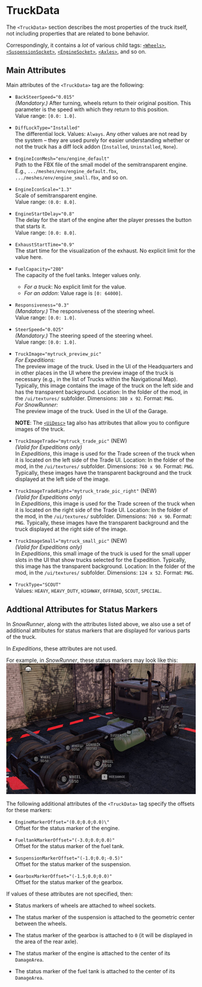 # TruckData

The `<TruckData>` section describes the most properties of the truck itself, not including properties that are related to bone behavior.

Correspondingly, it contains a *lot* of various child tags: [`<Wheels>`][wheels], [`<SuspensionSocket>`][suspensionsocket], [`<EngineSocket>`][enginesocket], [`<Axles>`][axles], and so on.


## Main Attributes
Main attributes of the `<TruckData>` tag are the following:

-   `BackSteerSpeed="0.015"`  
    *(Mandatory.)* After turning, wheels return to their original position. This parameter is the speed with which they return to this position.  
    Value range: `[0.0: 1.0]`.

-   `DiffLockType="Installed"`  
    The differential lock. Values: `Always`. Any other values are not read by the system – they are used purely for easier understanding whether or not the truck has a diff lock addon (`Installed`, `Uninstalled`, `None`).

-   `EngineIconMesh="env/engine_default"`  
    Path to the FBX file of the small model of the semitransparent engine.  
    E.g., `.../meshes/env/engine_default.fbx`, `.../meshes/env/engine_small.fbx`, and so on.

-   `EngineIconScale="1.3"`  
    Scale of semitransparent engine.  
    Value range: `(0.0: 8.0]`.

-   `EngineStartDelay="0.8"`  
    The delay for the start of the engine after the player presses the button that starts it.  
    Value range: `[0.0: 8.0]`.

-   `ExhaustStartTime="0.9"`  
    The start time for the visualization of the exhaust. No explicit limit for the value here.

-   `FuelCapacity="280"`  
    The capacity of the fuel tanks. Integer values only.

    -   *For a truck*: No explicit limit for the value.
    -   *For an addon*: Value rage is `[0: 64000]`.

-   `Responsiveness="0.3"`  
    *(Mandatory.)* The responsiveness of the steering wheel.  
    Value range: `[0.0: 1.0]`.

-   `SteerSpeed="0.025"`  
    *(Mandatory.)* The steering speed of the steering wheel.  
    Value range: `[0.0: 1.0]`.

-   `TruckImage="mytruck_preview_pic"`  
    *For Expeditions:*  
    The preview image of the truck. Used in the UI of the Headquarters and in other places in the UI where the preview image of the truck is necessary (e.g., in the list of Trucks within the Navigational Map). Typically, this image contains the image of the truck on the left side and has the transparent background. Location: In the folder of the mod, in the `/ui/textures/` subfolder. Dimensions: `380 x 92`. Format: `PNG`.  
    *For SnowRunner:*  
    The preview image of the truck. Used in the UI of the Garage.

    **NOTE**: The [`<UiDesc>`](./../gamedata/uidesc/index.md) tag also has attributes that allow you to configure images of the truck.

-   `TruckImageTrade="mytruck_trade_pic"`  (NEW)  
    *(Valid for Expeditions only)*  
    In *Expeditions*, this image is used for the Trade screen of the truck when it is located on the left side of the Trade UI. Location: In the folder of the mod, in the `/ui/textures/` subfolder. Dimensions: `760 x 90`. Format: `PNG`. Typically, these images have the transparent background and the truck displayed at the left side of the image. 

-   `TruckImageTradeRight="mytruck_trade_pic_right"`  (NEW)  
    *(Valid for Expeditions only)*  
    In *Expeditions*, this image is used for the Trade screen of the truck when it is located on the right side of the Trade UI. Location: In the folder of the mod, in the `/ui/textures/` subfolder. Dimensions: `760 x 90`. Format: `PNG`. Typically, these images have the transparent background and the truck displayed at the right side of the image.   

-   `TruckImageSmall="mytruck_small_pic"`  (NEW)  
    *(Valid for Expeditions only)*  
    In *Expeditions*, this small image of the truck is used for the small upper slots in the UI that show trucks selected for the Expedition. Typically, this image has the transparent background. Location: In the folder of the mod, in the `/ui/textures/` subfolder. Dimensions: `124 x 52`. Format: `PNG`.

-   `TruckType="SCOUT"`  
    Values: `HEAVY`, `HEAVY_DUTY`, `HIGHWAY`, `OFFROAD`, `SCOUT`, `SPECIAL`.


## Addtional Attributes for Status Markers
In *SnowRunner*, along with the attributes listed above, we also use a set of additional attributes for status markers that are displayed for various parts of the truck.

In *Expeditions*, these attributes are not used.

For example, in *SnowRunner*, these status markers may look like this:  
![](./media/status_markers_in_snowrunner.png)

The following additional attributes of the `<TruckData>` tag specify the offsets for these markers:

-   `EngineMarkerOffset="(0.0;0.0;0.0)\"`  
    Offset for the status marker of the engine.

-   `FueltankMarkerOffset="(-3.0;0.0;0.0)"`  
    Offset for the status marker of the fuel tank.

-   `SuspensionMarkerOffset="(-1.0;0.0;-0.5)"`  
    Offset for the status marker of the suspension.

-   `GearboxMarkerOffset="(-1.5;0.0;0.0)"`  
    Offset for the status marker of the gearbox.

If values of these attributes are not specified, then:

-   Status markers of wheels are attached to wheel sockets.

-   The status marker of the suspension is attached to the geometric center between the wheels.

-   The status marker of the gearbox is attached to `0` (it will be displayed in the area of the rear axle).

-   The status marker of the engine is attached to the center of its `DamageArea`.

-   The status marker of the fuel tank is attached to the center of its `DamageArea`.


[wheels]: ./wheels/index.md
[suspensionsocket]: ./suspensionsocket/index.md
[enginesocket]: ./enginesocket/index.md
[axles]: ./axles/index.md